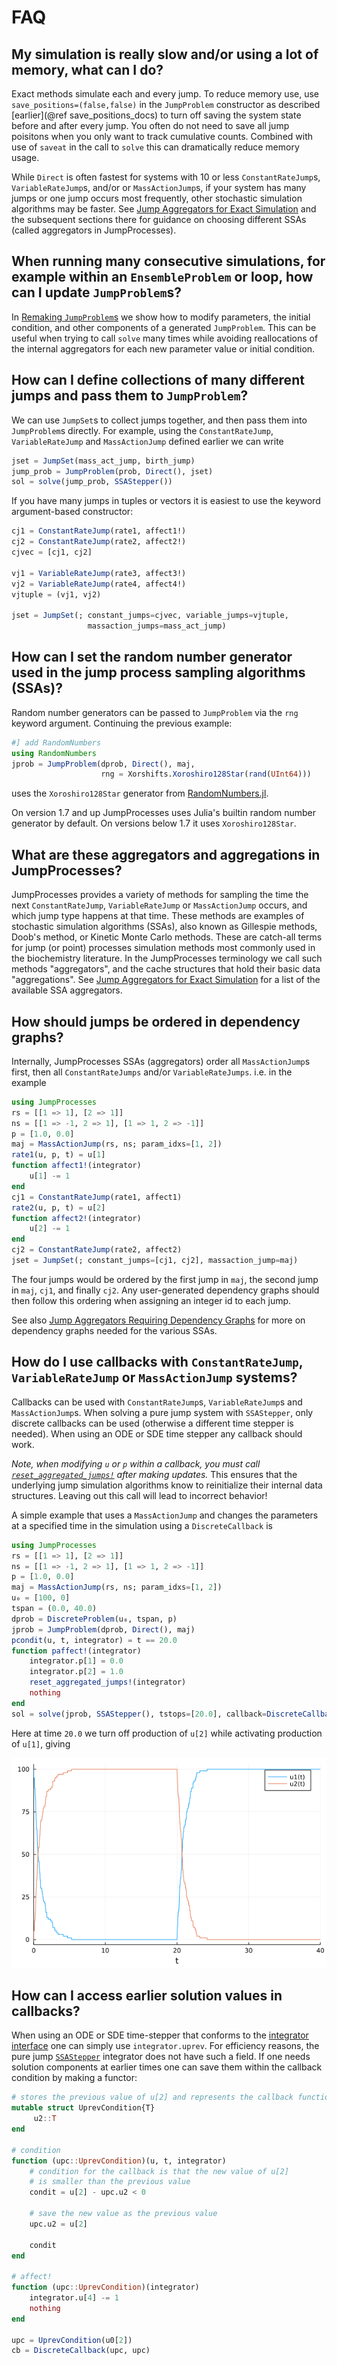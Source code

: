 # FAQ

## My simulation is really slow and/or using a lot of memory, what can I do?
Exact methods simulate each and every jump. To reduce memory use, use
`save_positions=(false,false)` in the `JumpProblem` constructor as described
[earlier](@ref save_positions_docs) to turn off saving the system state before
and after every jump. You often do not need to save all jump poisitons when you
only want to track cumulative counts. Combined with use of `saveat` in the call
to `solve` this can dramatically reduce memory usage.

While `Direct` is often fastest for systems with 10 or less `ConstantRateJump`s,
`VariableRateJump`s, and/or or `MassActionJump`s, if your system has many jumps
or one jump occurs most frequently, other stochastic simulation algorithms may
be faster. See [Jump Aggregators for Exact Simulation](@ref) and the subsequent
sections there for guidance on choosing different SSAs (called aggregators in
JumpProcesses).

## When running many consecutive simulations, for example within an `EnsembleProblem` or loop, how can I update `JumpProblem`s?

In [Remaking `JumpProblem`s](@ref) we show how to modify parameters, the initial
condition, and other components of a generated `JumpProblem`. This can be useful
when trying to call `solve` many times while avoiding reallocations of the
internal aggregators for each new parameter value or initial condition.

## How can I define collections of many different jumps and pass them to `JumpProblem`?

We can use `JumpSet`s to collect jumps together, and then pass them into
`JumpProblem`s directly. For example, using the `ConstantRateJump`,
`VariableRateJump` and `MassActionJump` defined earlier we can write

```julia
jset = JumpSet(mass_act_jump, birth_jump)
jump_prob = JumpProblem(prob, Direct(), jset)
sol = solve(jump_prob, SSAStepper())
```

If you have many jumps in tuples or vectors it is easiest to use the keyword
argument-based constructor:
```julia
cj1 = ConstantRateJump(rate1, affect1!)
cj2 = ConstantRateJump(rate2, affect2!)
cjvec = [cj1, cj2]

vj1 = VariableRateJump(rate3, affect3!)
vj2 = VariableRateJump(rate4, affect4!)
vjtuple = (vj1, vj2)

jset = JumpSet(; constant_jumps=cjvec, variable_jumps=vjtuple,
                 massaction_jumps=mass_act_jump)
```

## How can I set the random number generator used in the jump process sampling algorithms (SSAs)?

Random number generators can be passed to `JumpProblem` via the `rng` keyword
argument. Continuing the previous example:

```julia
#] add RandomNumbers
using RandomNumbers
jprob = JumpProblem(dprob, Direct(), maj,
                    rng = Xorshifts.Xoroshiro128Star(rand(UInt64)))
```
uses the `Xoroshiro128Star` generator from
[RandomNumbers.jl](https://github.com/JuliaRandom/RandomNumbers.jl).

On version 1.7 and up JumpProcesses uses Julia's builtin random number generator by
default. On versions below 1.7 it uses `Xoroshiro128Star`.

## What are these aggregators and aggregations in JumpProcesses?

JumpProcesses provides a variety of methods for sampling the time the next
`ConstantRateJump`, `VariableRateJump` or `MassActionJump` occurs, and which
jump type happens at that time. These methods are examples of stochastic
simulation algorithms (SSAs), also known as Gillespie methods, Doob's method, or
Kinetic Monte Carlo methods. These are catch-all terms for jump (or point)
processes simulation methods most commonly used in the biochemistry literature.
In the JumpProcesses terminology we call such methods "aggregators", and the
cache structures that hold their basic data "aggregations". See [Jump
Aggregators for Exact Simulation](@ref) for a list of the available SSA
aggregators.

## How should jumps be ordered in dependency graphs?
Internally, JumpProcesses SSAs (aggregators) order all `MassActionJump`s first,
then all `ConstantRateJumps` and/or `VariableRateJumps`. i.e. in the example

```julia
using JumpProcesses
rs = [[1 => 1], [2 => 1]]
ns = [[1 => -1, 2 => 1], [1 => 1, 2 => -1]]
p = [1.0, 0.0]
maj = MassActionJump(rs, ns; param_idxs=[1, 2])
rate1(u, p, t) = u[1]
function affect1!(integrator)
    u[1] -= 1
end
cj1 = ConstantRateJump(rate1, affect1)
rate2(u, p, t) = u[2]
function affect2!(integrator)
    u[2] -= 1
end
cj2 = ConstantRateJump(rate2, affect2)
jset = JumpSet(; constant_jumps=[cj1, cj2], massaction_jump=maj)
```
The four jumps would be ordered by the first jump in `maj`, the second jump in
`maj`, `cj1`, and finally `cj2`. Any user-generated dependency graphs should
then follow this ordering when assigning an integer id to each jump.

See also [Jump Aggregators Requiring Dependency Graphs](@ref) for
more on dependency graphs needed for the various SSAs.

## How do I use callbacks with `ConstantRateJump`, `VariableRateJump` or `MassActionJump` systems?

Callbacks can be used with `ConstantRateJump`s, `VariableRateJump`s and
`MassActionJump`s. When solving a pure jump system with `SSAStepper`, only
discrete callbacks can be used (otherwise a different time stepper is needed).
When using an ODE or SDE time stepper any callback should work.

*Note, when modifying `u` or `p` within a callback, you must call
[`reset_aggregated_jumps!`](@ref) after making updates.* This ensures that the
underlying jump simulation algorithms know to reinitialize their internal data
structures. Leaving out this call will lead to incorrect behavior!

A simple example that uses a `MassActionJump` and changes the parameters at a
specified time in the simulation using a `DiscreteCallback` is
```julia
using JumpProcesses
rs = [[1 => 1], [2 => 1]]
ns = [[1 => -1, 2 => 1], [1 => 1, 2 => -1]]
p = [1.0, 0.0]
maj = MassActionJump(rs, ns; param_idxs=[1, 2])
u₀ = [100, 0]
tspan = (0.0, 40.0)
dprob = DiscreteProblem(u₀, tspan, p)
jprob = JumpProblem(dprob, Direct(), maj)
pcondit(u, t, integrator) = t == 20.0
function paffect!(integrator)
    integrator.p[1] = 0.0
    integrator.p[2] = 1.0
    reset_aggregated_jumps!(integrator)
    nothing
end
sol = solve(jprob, SSAStepper(), tstops=[20.0], callback=DiscreteCallback(pcondit, paffect!))
```
Here at time `20.0` we turn off production of `u[2]` while activating production
of `u[1]`, giving

![callback_gillespie](assets/callback_gillespie.png)


## How can I access earlier solution values in callbacks?
When using an ODE or SDE time-stepper that conforms to the [integrator
interface](https://docs.sciml.ai/DiffEqDocs/stable/basics/integrator/) one
can simply use `integrator.uprev`. For efficiency reasons, the pure jump
[`SSAStepper`](@ref) integrator does not have such a field. If one needs
solution components at earlier times one can save them within the callback
condition by making a functor:
```julia
# stores the previous value of u[2] and represents the callback functions
mutable struct UprevCondition{T}
     u2::T
end

# condition
function (upc::UprevCondition)(u, t, integrator)
    # condition for the callback is that the new value of u[2]
    # is smaller than the previous value
    condit = u[2] - upc.u2 < 0

    # save the new value as the previous value
    upc.u2 = u[2]

    condit
end

# affect!
function (upc::UprevCondition)(integrator)
    integrator.u[4] -= 1
    nothing
end

upc = UprevCondition(u0[2])
cb = DiscreteCallback(upc, upc)
```

